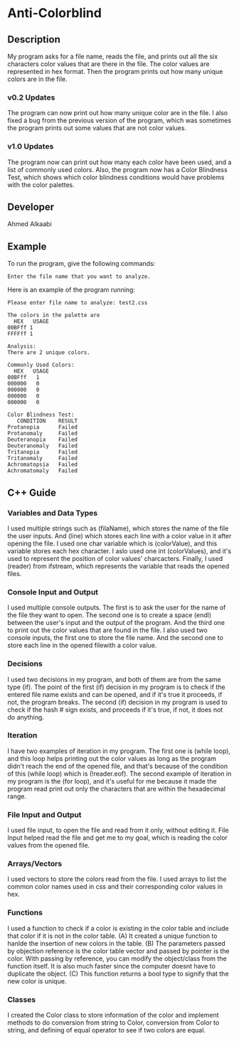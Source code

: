 # Anti-Colorblind

## Description

My program asks for a file name, reads the file, and prints out all the six characters color values that are there in the file. The color values are represented in hex format. Then the program prints out how many unique colors are in the file.

### v0.2 Updates

The program can now print out how many unique color are in the file. I also fixed a bug from the previous version of the program, which was sometimes the program prints out some values that are not color values.

### v1.0 Updates

The program now can print out how many each color have been used, and a list of commonly used colors. Also, the program now has a Color Blindness Test, which shows which color blindness conditions would have problems with the color palettes.


## Developer

Ahmed Alkaabi

## Example

To run the program, give the following commands:

```
Enter the file name that you want to analyze.
```

Here is an example of the program running:

```
Please enter file name to analyze: test2.css

The colors in the palette are
  HEX   USAGE
00BFff 1
FFFFff 1

Analysis:
There are 2 unique colors.

Commonly Used Colors:
  HEX   USAGE
00BFff   1
000000   0
000000   0
000000   0
000000   0

Color Blindness Test:
   CONDITION    RESULT
Protanopia      Failed       
Protanomaly     Failed       
Deuteranopia    Failed       
Deuteranomaly   Failed       
Tritanopia      Failed       
Tritanomaly     Failed       
Achromatopsia   Failed       
Achromatomaly   Failed 
```

## C++ Guide

### Variables and Data Types

I used multiple strings such as (filaName), which stores the name of the file the user inputs. And (line) which stores each line with a color value in it after opening the file. I used one char variable which is (colorValue), and this variable stores each hex character. I aslo used one int (colorValues), and it's used to represent the position of color values' charcacters. Finally, I used (reader) from ifstream, which represents the variable that reads the opened files.

### Console Input and Output

I used multiple console outputs. The first is to ask the user for the name of the file they want to open. The second one is to create a space (endl) between the user's input and the output of the program. And the third one to print out the color values that are found in the file. I also used two console inputs, the first one to store the file name. And the second one to store each line in the opened filewith a color value.

### Decisions

I used two decisions in my program, and both of them are from the same type (if). The point of the first (if) decision in my program is to check if the entered file name exists and can be opened, and if it's true it proceeds, if not, the program breaks. The second (if) decision in my program is used to check if the hash # sign exists, and proceeds if it's true, if not, it does not do anything.

### Iteration

I have two examples of iteration in my program. The first one is (while loop), and this loop helps printing out the color values as long as the program didn't reach the end of the opened file, and that's because of the condition of this (while loop) which is (!reader.eof). The second example of iteration in my program is the (for loop), and it's useful for me because it made the program read print out only the characters that are within the hexadecimal range.

### File Input and Output

I used file input, to open the file and read from it only, without editing it. File Input helped read the file and get me to my goal, which is reading the color values from the opened file.

### Arrays/Vectors

I used vectors to store the colors read from the file. I used arrays to list the common color names used in css and their corresponding color values in hex.

### Functions

I used a function to check if a color is existing in the color table and include that color if it is not in the color table. (A) It created a unique function to hanlde the insertion of new colors in the table.
(B) The parameters passed by objection reference is the color table vector and passed by pointer is the color. With passing by reference, you can modify the object/class from the function itself. It is also much faster since the computer doesnt have to duplicate the object.
(C) This function returns a bool type to signify that the new color is unique.

### Classes

I created the Color class to store information of the color and implement methods to do conversion from string to Color, conversion from Color to string, and defining of equal operator to see if two colors are equal.